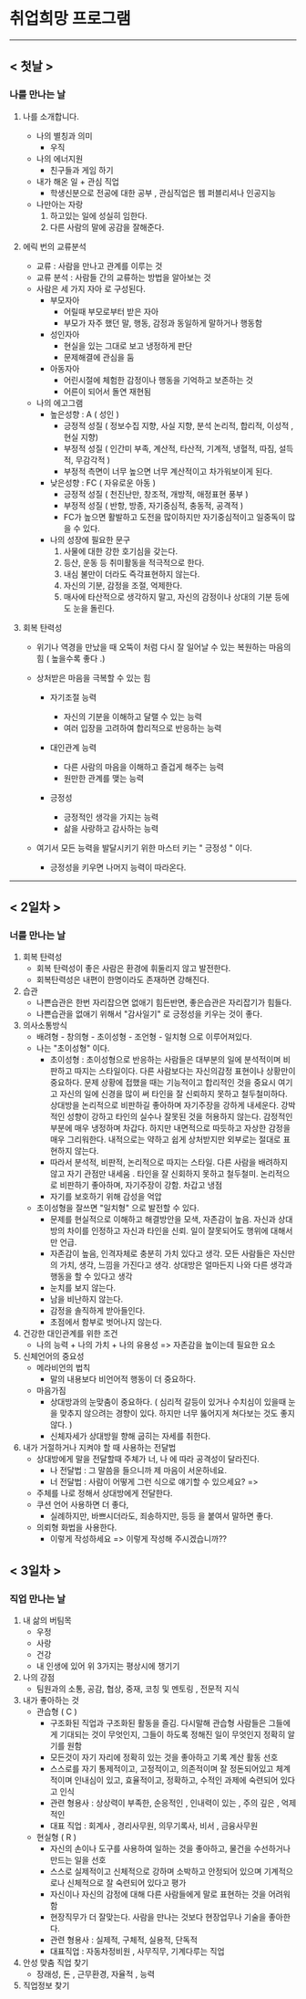 # 취업희망 프로그램

---

## < 첫날 >

### 나를 만나는 날 

1. 나를 소개합니다. 

   - 나의 별칭과 의미
     - 우직 
   - 나의 에너지원
     - 친구들과 게임 하기 
   - 내가 해온 일 + 관심 직업
     - 학생신분으로 전공에 대한 공부 , 관심직업은 웹 퍼블리셔나 인공지능 
   - 나만아는 자랑 
     1. 하고있는 일에 성실히 임한다. 
     2. 다른 사람의 말에 공감을 잘해준다. 

2. 에릭 번의 교류분석

   - 교류 : 사람을 만나고 관계를 이루는 것 
   - 교류 분석 : 사람들 간의 교류하는 방법을 알아보는 것 
   - 사람은 세 가지 자아 로 구성된다. 
     - 부모자아
       - 어릴때 부모로부터 받은 자아
       - 부모가 자주 했던 말, 행동, 감정과 동일하게 말하거나 행동함 
     - 성인자아
       - 현실을 있는 그대로 보고 냉정하게 판단
       - 문제해결에 관심을 둠 
     - 아동자아
       - 어린시절에 체험한 감정이나 행동을 기억하고 보존하는 것 
       - 어른이 되어서 돌연 재현됨 
   - 나의 에고그램 
     - 높은성향 : A ( 성인 )
       - 긍정적 성질 ( 정보수집 지향, 사실 지향, 분석 논리적, 합리적, 이성적 , 현실 지향)
       - 부정적 성질 ( 인간미 부족, 계산적, 타산적, 기계적, 냉혈적, 따짐, 설득적, 무감각적 )
       - 부정적 측면이 너무 높으면 너무 계산적이고 차가워보이게 된다. 
     - 낮은성향 : FC ( 자유로운 아동 )
       - 긍정적 성질 ( 천진난만, 창조적, 개방적, 애정표현 풍부 )
       - 부정적 성질 ( 반항, 방종, 자기중심적, 충동적, 공격적 )
       - FC가 높으면 활발하고 도전을 많이하지만 자기중심적이고 일중독이 많을 수 있다. 
     - 나의 성장에 필요한 문구 
       1. 사물에 대한 강한 호기심을 갖는다. 
       2. 등산, 운동 등 취미활동을 적극적으로 한다. 
       3. 내심 불만이 더라도 즉각표현하지 않는다. 
       4. 자신의 기분, 감정을 조절, 억제한다.
       5. 매사에 타산적으로 생각하지 말고, 자신의 감정이나 상대의 기분 등에도 눈을 돌린다. 

3. 회복 탄력성 

   - 위기나 역경을 만났을 때 오뚝이 처럼 다시 잘 일어날 수 있는 복원하는 마음의 힘  ( 높을수록 좋다 .)

   - 상처받은 마음을 극복할 수 있는 힘

     - 자기조절 능력 
       - 자신의 기분을 이해하고 달랠 수 있는 능력
       - 여러 입장을 고려하여 합리적으로 반응하는 능력
     - 대인관계 능력
       - 다른 사람의 마음을 이해하고 즐겁게 해주는 능력 
       - 원만한 관계를 맺는 능력

     - 긍정성
       - 긍정적인 생각을 가지는 능력
       - 삶을 사랑하고 감사하는 능력 

   - 여기서 모든 능력을 발달시키기 위한 마스터 키는 " 긍정성 " 이다. 

     - 긍정성을 키우면 나머지 능력이 따라온다. 

---

## <  2일차  >

### 너를 만나는 날 

1. 회복 탄력성
   - 회복 탄력성이 좋은 사람은 환경에 휘둘리지 않고 발전한다. 
   - 회복탄력성은 내편이 한명이라도 존재하면 강해진다.
2. 습관
   - 나쁜습관은 한번 자리잡으면 없애기 힘든반면, 좋은습관은 자리잡기가 힘들다. 
   - 나쁜습관을 없애기 위해서 "감사일기" 로 긍정성을 키우는 것이 좋다.
3. 의사소통방식 
   - 배려형 - 창의형 - 초이성형 - 조언형 - 일치형 으로 이루어져있다. 
   - 나는 "초이성형" 이다. 
     - 초이성형 : 초이성형으로 반응하는 사람들은 대부분의 일에 분석적이며 비판하고 따지는 스타일이다. 다른 사람보다는 자신의감정 표현이나 상황만이 중요하다. 문제 상황에 접했을 때는 기능적이고 합리적인 것을 중요시 여기고 자신의 일에 신경을 많이 써 타인을 잘 신뢰하지 못하고 철두철미하다. 상대방을 논리적으로 비판하길 좋아하며 자기주장을 강하게 내세운다. 강박적인 성향이 강하고 타인의 실수나 잘못된 것을 허용하지 않는다. 감정적인 부분에 매우 냉정하며 차갑다. 하지만 내면적으로 따듯하고 자상한 감정을 매우 그리워한다. 내적으로는 약하고 쉽게 상처받지만 외부로는 절대로 표현하지 않는다. 
     - 따라서 분석적, 비판적, 논리적으로 따지는 스타일. 다른 사람을 배려하지 않고 자기 관점만 내세움 . 타인을 잘 신회하지 못하고 철두철미. 논리적으로 비판하기 좋아하며, 자기주장이 강함. 차갑고 냉점 
     - 자기를 보호하기 위해 감성을 억압 
   - 초이성형을 잘쓰면 "일치형" 으로 발전할 수 있다. 
     - 문제를 현실적으로 이해하고 해결방안을 모색, 자존감이 높음. 자신과 상대방의 차이를 인정하고 자신과 타인을 신뢰. 일이 잘못되어도 행위에 대해서만 언급. 
     - 자존감이 높음, 인격자체로 충분히 가치 있다고 생각. 모든 사람들은 자신만의 가치, 생각, 느낌을 가진다고 생각. 상대방은 얼마든지 나와 다른 생각과 행동을 할 수 있다고 생각
     - 눈치를 보지 않는다. 
     - 남을 비난하지 않는다. 
     - 감정을 솔직하게 받아들인다. 
     - 초점에서 함부로 벗어나지 않는다.  
4. 건강한 대인관계를 위한 조건 
   - 나의 능력 + 나의 가치 + 나의 유용성 => 자존감을 높이는데 필요한 요소 
5. 신체언어의 중요성 
   - 메라비언의 법칙
     - 말의 내용보다 비언어적 행동이 더 중요하다. 
   - 마음가짐 
     - 상대방과의 눈맞춤이 중요하다. ( 심리적 갈등이 있거나 수치심이 있을때 눈을 맞추지 않으려는 경향이 있다. 하지만 너무 뚫어지게 쳐다보는 것도 좋지 않다. )
     - 신체자세가 상대방읠 향해 굽히는 자세를 취한다. 
6. 내가 거절하거나 지켜야 할 때 사용하는 전달법
   - 상대방에게 말을 전달할때 주체가 너, 나 에 따라 공격성이 달라진다. 
     - 나 전달법 : 그 말씀을 들으니까 제 마음이 서운하네요. 
     - 너 전달법 : 사람이 어떻게 그런 식으로 얘기할 수 있으세요? => 
   - 주체를 나로 정해서 상대방에게 전달한다.  
   - 쿠션 언어 사용하면 더 좋다, 
     - 실례하지만, 바쁘시더라도, 죄송하지만, 등등 을 붙여서 말하면 좋다. 
   - 의뢰형 화법을 사용한다. 
     - 이렇게 작성하세요 => 이렇게 작성해 주시겠습니까?? 

## < 3일차 >

### 직업 만나는 날 

1. 내 삶의 버팀목
   - 우정
   - 사랑
   - 건강
   - 내 인생에 있어 위 3가지는 평상시에 챙기기 
2. 나의 강점
   - 팀원과의 소통, 공감, 협상, 중재,  코칭 및 멘토링 , 전문적 지식
3. 내가 좋아하는 것 
   - 관습형 ( C )
     - 구조화된 직업과 구조화된 활동을 즐김. 다시말해 관습형 사람들은 그들에게 기대되는 것이 무엇인지, 그들이 하도록 정해진 일이 무엇인지 정확히 알기를 원함
     - 모든것이 자기 자리에 정확히 있는 것을 좋아하고 기록 계산 활동 선호 
     - 스스로를 자기 통제적이고, 고정적이고, 의존적이며 잘 정돈되어있고 체계적이며 인내심이 있고, 효율적이고, 정확하고, 수적인 과제에 숙련되어 있다고 인식 
     - 관련 형용사 : 상상력이 부족한, 순응적인 , 인내력이 있는 , 주의 깊은 , 억제적인 
     - 대표 직업 : 회계사 , 경리사무원, 의무기록사, 비서 , 금융사무원 
   - 현실형 ( R )
     - 자신의 손이나 도구를 사용하여 일하는 것을 좋아하고, 물건을 수선하거나 만드는 일을 선호 
     - 스스로 실제적이고 신체적으로 강하며 소박하고 안정되어 있으며 기계적으로나 신체적으로 잘 숙련되어 있다고 평가 
     - 자신이나 자신의 감정에 대해 다른 사람들에게 말로 표현하는 것을 어려워함 
     - 현장직무가 더 잘맞는다. 사람을 만나는 것보다 현장업무나 기술을 좋아한다. 
     - 관련 형용사 : 실제적, 구체적, 실용적, 단독적 
     - 대표직업 : 자동차정비원 , 사무직무, 기계다루는 직업 
4. 안성 맞춤 직업 찾기
   - 장래성, 돈 , 근무환경, 자율적 , 능력
5. 직업정보 찾기 

